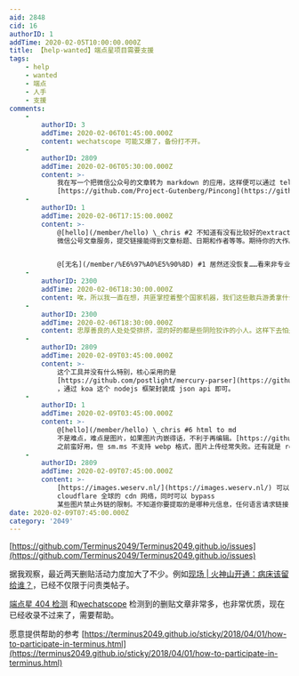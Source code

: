 ```yaml
---
aid: 2848
cid: 16
authorID: 1
addTime: 2020-02-05T10:00:00.000Z
title: 【help-wanted】端点星项目需要支援
tags:
    - help
    - wanted
    - 端点
    - 人手
    - 支援
comments:
    -
        authorID: 3
        addTime: 2020-02-06T01:45:00.000Z
        content: wechatscope 可能又爆了，备份打不开。
    -
        authorID: 2809
        addTime: 2020-02-06T05:30:00.000Z
        content: >-
            我在写一个把微信公众号的文章转为 markdown 的应用，这样便可以通过 telegram bot 之类的服务添加文章，参考
            [https://github.com/Project-Gutenberg/Pincong](https://github.com/Project-Gutenberg/Pincong)
    -
        authorID: 1
        addTime: 2020-02-06T17:15:00.000Z
        content: >-
            @[hello](/member/hello) \_chris #2 不知道有没有比较好的extract
            微信公号文章服务，提交链接能得到文章标题、日期和作者等等。期待你的大作。


            @[无名](/member/%E6%97%A0%E5%90%8D) #1 居然还没恢复……看来非专业人士搭的网站可靠性还是不行。
    -
        authorID: 2300
        addTime: 2020-02-06T18:30:00.000Z
        content: 唉，所以我一直在想，共匪掌控着整个国家机器，我们这些散兵游勇拿什么跟他们对抗呢？
    -
        authorID: 2300
        addTime: 2020-02-06T18:30:00.000Z
        content: 忠厚善良的人处处受排挤，混的好的都是些阴险狡诈的小人。这样下去怕是共产党倒了，上来的比共产党还坏。
    -
        authorID: 2809
        addTime: 2020-02-09T03:45:00.000Z
        content: >-
            这个工具并没有什么特别，核心采用的是
            [https://github.com/postlight/mercury-parser](https://github.com/postlight/mercury-parser)
            ，通过 koa 这个 nodejs 框架封装成 json api 即可。
    -
        authorID: 1
        addTime: 2020-02-09T03:45:00.000Z
        content: >-
            @[hello](/member/hello) \_chris #6 html to md
            不是难点，难点是图片，如果图片内嵌得话，不利于再编辑。[https://github.com/fictionalwinner/reader-mode](https://github.com/fictionalwinner/reader-mode)
            之前蛮好用，但 sm.ms 不支持 webp 格式，图片上传经常失败。还有就是 reader-mode 没有微信公众号元信息提取功能。
    -
        authorID: 2809
        addTime: 2020-02-09T07:45:00.000Z
        content: >-
            [https://images.weserv.nl/](https://images.weserv.nl/) 可以考虑用这家的服务，利用
            cloudflare 全球的 cdn 网络，同时可以 bypass
            某些图片禁止外链的限制。不知道你要提取的是哪种元信息，任何语言请求链接，获取回来抓 meta 或者正文，都没有什么难度吧。
date: 2020-02-09T07:45:00.000Z
category: '2049'
---
```


[https://github.com/Terminus2049/Terminus2049.github.io/issues](https://github.com/Terminus2049/Terminus2049.github.io/issues)

据我观察，最近两天删贴活动力度加大了不少。例如[现场 | 火神山开通：病床该留给谁？](https://terminus2049.github.io/archive/2020/02/05/huo-shen-shan.html)，已经不仅限于问责类帖子。

[端点星 404 检测](http://206.189.252.32:8088/) 和[wechatscope](http://206.189.252.32:3838/Wechatscope/) 检测到的删贴文章非常多，也非常优质，现在已经收录不过来了，需要帮助。

愿意提供帮助的参考 [https://terminus2049.github.io/sticky/2018/04/01/how-to-participate-in-terminus.html](https://terminus2049.github.io/sticky/2018/04/01/how-to-participate-in-terminus.html)
